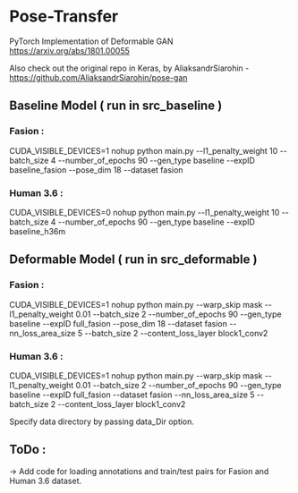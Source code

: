 # Pose-Transfer

PyTorch Implementation of Deformable GAN https://arxiv.org/abs/1801.00055

Also check out the original repo in Keras, by AliaksandrSiarohin - https://github.com/AliaksandrSiarohin/pose-gan

## Baseline Model ( run in src_baseline )

### Fasion :

CUDA_VISIBLE_DEVICES=1 nohup python main.py --l1_penalty_weight 10 --batch_size 4 --number_of_epochs 90 --gen_type baseline --expID baseline_fasion --pose_dim 18 --dataset fasion 

### Human 3.6 :

CUDA_VISIBLE_DEVICES=0 nohup python main.py --l1_penalty_weight 10 --batch_size 4 --number_of_epochs 90 --gen_type baseline --expID baseline_h36m 

## Deformable Model ( run in src_deformable )

### Fasion :

CUDA_VISIBLE_DEVICES=1 nohup python main.py --warp_skip mask --l1_penalty_weight 0.01 --batch_size 2 --number_of_epochs 90 --gen_type baseline --expID full_fasion --pose_dim 18 --dataset fasion --nn_loss_area_size 5 --batch_size 2 --content_loss_layer block1_conv2

### Human 3.6 :

CUDA_VISIBLE_DEVICES=1 nohup python main.py --warp_skip mask --l1_penalty_weight 0.01 --batch_size 2 --number_of_epochs 90 --gen_type baseline --expID full_fasion --dataset fasion --nn_loss_area_size 5 --batch_size 2 --content_loss_layer block1_conv2

Specify data directory by passing data_Dir option.

## ToDo :

-> Add code for loading annotations and train/test pairs for Fasion and Human 3.6 dataset.
